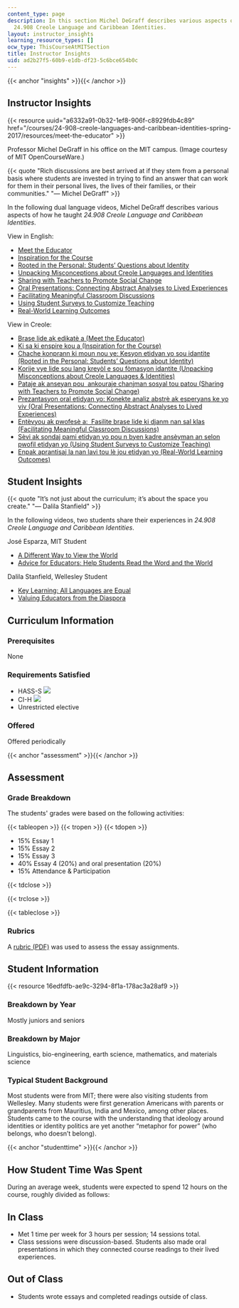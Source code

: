 ```yaml
---
content_type: page
description: In this section Michel DeGraff describes various aspects of how he taught
  24.908 Creole Language and Caribbean Identities.
layout: instructor_insights
learning_resource_types: []
ocw_type: ThisCourseAtMITSection
title: Instructor Insights
uid: ad2b27f5-60b9-e1db-df23-5c6bce654b0c
---
```


{{< anchor "insights" >}}{{< /anchor >}}

Instructor Insights
-------------------

{{< resource uuid="a6332a91-0b32-1ef8-906f-c8929fdb4c89" href="/courses/24-908-creole-languages-and-caribbean-identities-spring-2017/resources/meet-the-educator" >}}

Professor Michel DeGraff in his office on the MIT campus. (Image courtesy of MIT OpenCourseWare.)

{{< quote "Rich discussions are best arrived at if they stem from a personal basis where students are invested in trying to find an answer that can work for them in their personal lives, the lives of their families, or their communities." "— Michel DeGraff" >}}

In the following dual language videos, Michel DeGraff describes various aspects of how he taught _24.908 Creole Language and Caribbean Identities_.

View in English:

*   [Meet the Educator](/courses/24-908-creole-languages-and-caribbean-identities-spring-2017/resources/meet-the-educator)
*   [Inspiration for the Course](/courses/24-908-creole-languages-and-caribbean-identities-spring-2017/resources/inspiration-for-the-course)
*   [Rooted in the Personal: Students’ Questions about Identity](/courses/24-908-creole-languages-and-caribbean-identities-spring-2017/resources/rooted-in-the-personal)
*   [Unpacking Misconceptions about Creole Languages and Identities](/courses/24-908-creole-languages-and-caribbean-identities-spring-2017/resources/unpacking-misconceptions-about-creole-languages-and-identities)
*   [Sharing with Teachers to Promote Social Change](/courses/24-908-creole-languages-and-caribbean-identities-spring-2017/resources/sharing-with-teachers-to-promote-social-change)
*   [Oral Presentations: Connecting Abstract Analyses to Lived Experiences](/courses/24-908-creole-languages-and-caribbean-identities-spring-2017/resources/oral-presentations-connecting-abstract-analyses-to-lived-experiences)
*   [Facilitating Meaningful Classroom Discussions](/courses/24-908-creole-languages-and-caribbean-identities-spring-2017/resources/facilitating-meaningful-classroom-discussions)
*   [Using Student Surveys to Customize Teaching](/courses/24-908-creole-languages-and-caribbean-identities-spring-2017/resources/using-student-surveys-to-customize-teaching)
*   [Real-World Learning Outcomes](/courses/24-908-creole-languages-and-caribbean-identities-spring-2017/resources/real-world-learning-outcomes)

View in Creole:

*   [Brase lide ak edikatè a (Meet the Educator)](/courses/24-908-creole-languages-and-caribbean-identities-spring-2017/resources/meet-the-educator-creole)
*   [Ki sa ki enspire kou a (Inspiration for the Course)](/courses/24-908-creole-languages-and-caribbean-identities-spring-2017/resources/inspiration-for-the-course-creole)
*   [Chache konprann ki moun nou ye: Kesyon etidyan yo sou idantite (Rooted in the Personal: Students’ Questions about Identity)](/courses/24-908-creole-languages-and-caribbean-identities-spring-2017/resources/rooted-in-the-personal-creole)
*   [Korije vye lide sou lang kreyòl e sou fòmasyon idantite (Unpacking Misconceptions about Creole Languages & Identities)](/courses/24-908-creole-languages-and-caribbean-identities-spring-2017/resources/unpacking-misconceptions-about-creole-languages-and-identities-creole)
*   [Pataje ak anseyan pou  ankouraje chanjman sosyal tou patou (Sharing with Teachers to Promote Social Change)](/courses/24-908-creole-languages-and-caribbean-identities-spring-2017/resources/sharing-with-teachers-to-promote-social-change-creole)
*   [Prezantasyon oral etidyan yo: Konekte analiz abstrè ak esperyans ke yo viv (Oral Presentations: Connecting Abstract Analyses to Lived Experiences)](/courses/24-908-creole-languages-and-caribbean-identities-spring-2017/resources/oral-presentations-connecting-abstract-analyses-to-lived-experiences-creole)
*   [Entèvyou ak pwofesè a:  Fasilite brase lide ki djanm nan sal klas (Facilitating Meaningful Classroom Discussions)](/courses/24-908-creole-languages-and-caribbean-identities-spring-2017/resources/facilitating-meaningful-classroom-discussions-creole)
*   [Sèvi ak sondaj pami etidyan yo pou n byen kadre ansèyman an selon pwofil etidyan yo (Using Student Surveys to Customize Teaching)](/courses/24-908-creole-languages-and-caribbean-identities-spring-2017/resources/using-student-surveys-to-customize-teaching-creole)
*   [Enpak aprantisaj la nan lavi tou lè jou etidyan yo (Real-World Learning Outcomes)](/courses/24-908-creole-languages-and-caribbean-identities-spring-2017/resources/real-world-learning-outcomes-creole)

Student Insights
----------------

{{< quote "It’s not just about the curriculum; it’s about the space you create." "— Dalila Stanfield" >}}

In the following videos, two students share their experiences in _24.908_ _Creole Language and Caribbean Identities_.

José Esparza, MIT Student

*   [A Different Way to View the World](/courses/24-908-creole-languages-and-caribbean-identities-spring-2017/resources/a-different-way-to-view-the-world)
*   [Advice for Educators: Help Students Read the Word and the World](/courses/24-908-creole-languages-and-caribbean-identities-spring-2017/resources/advice-for-educators-help-students-read-the-word-and-the-world)

Dalila Stanfield, Wellesley Student

*   [Key Learning: All Languages are Equal](/courses/24-908-creole-languages-and-caribbean-identities-spring-2017/resources/key-learning-all-languages-are-equal)
*   [Valuing Educators from the Diaspora](/courses/24-908-creole-languages-and-caribbean-identities-spring-2017/resources/valuing-educators-from-the-diaspora)

Curriculum Information
----------------------

### Prerequisites

None

### Requirements Satisfied

*   HASS-S ![](/images/educator/icon-question-hass-s.png)
*   CI-H ![](/images/educator/icon-question-cih.png)
*   Unrestricted elective

### Offered

Offered periodically

{{< anchor "assessment" >}}{{< /anchor >}}

Assessment
----------

### Grade Breakdown

The students' grades were based on the following activities:

{{< tableopen >}}
{{< tropen >}}
{{< tdopen >}}
- 15% Essay 1
- 15% Essay 2
- 15% Essay 3
- 40% Essay 4 (20%) and oral presentation (20%)
- 15% Attendance & Participation

{{< tdclose >}}

{{< trclose >}}

{{< tableclose >}}

### Rubrics

A [rubric (PDF)](/courses/24-908-creole-languages-and-caribbean-identities-spring-2017/resources/mit24_908s17_assn_rubric) was used to assess the essay assignments.

Student Information
-------------------

{{< resource 16edfdfb-ae9c-3294-8f1a-178ac3a28af9 >}}

### Breakdown by Year

Mostly juniors and seniors

### Breakdown by Major

Linguistics, bio-engineering, earth science, mathematics, and materials science

### Typical Student Background

Most students were from MIT; there were also visiting students from Wellesley. Many students were first generation Americans with parents or grandparents from Mauritius, India and Mexico, among other places. Students came to the course with the understanding that ideology around identities or identity politics are yet another “metaphor for power” (who belongs, who doesn’t belong).

{{< anchor "studenttime" >}}{{< /anchor >}}

How Student Time Was Spent
--------------------------

During an average week, students were expected to spend 12 hours on the course, roughly divided as follows:

In Class
--------

*   Met 1 time per week for 3 hours per session; 14 sessions total.
*   Class sessions were discussion-based. Students also made oral presentations in which they connected course readings to their lived experiences. 

Out of Class
------------

*   Students wrote essays and completed readings outside of class.